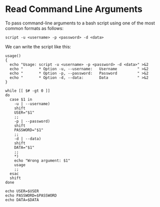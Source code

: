 # Read Command Line Arguments

To pass command-line arguments to a bash script using one of the most common formats as follows:

```console
script -u <username> -p <password> -d <data>
```

We can write the script like this:

```shell
usage()
{
  echo "Usage: script -u <username> -p <password> -d <data>" >&2
  echo "       * Option -u, --username:   Username         " >&2
  echo "       * Option -p, --password:   Password         " >&2
  echo "       * Option -d, --data:       Data             " >&2
}

while [[ $# -gt 0 ]]
do
  case $1 in
    -u | --username)
    shift 
    USER="$1"
    ;;
    -p | --password)
    shift
    PASSWORD="$1"
    ;;
    -d | --data)
    shift
    DATA="$1"
    ;;
    *)
    echo "Wrong argument: $1"
    usage
    ;;
  esac
  shift
done

echo USER=$USER
echo PASSWORD=$PASSWORD
echo DATA=$DATA
```
